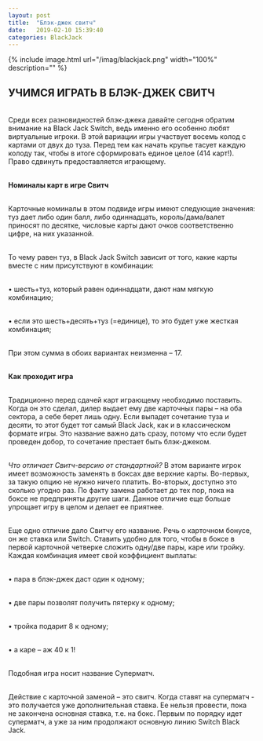 ```yaml
---
layout: post
title:  "Блэк-джек свитч"
date:   2019-02-10 15:39:40
categories: BlackJack
---
```


{% include image.html url="/imag/blackjack.png" width="100%" description="" %}

## УЧИМСЯ ИГРАТЬ В БЛЭК-ДЖЕК СВИТЧ

<br>Среди всех разновидностей блэк-джека давайте сегодня обратим внимание на Black Jack Switch, ведь именно его особенно любят виртуальные игроки. В этой вариации игры участвует восемь колод с картами от двух до туза. Перед тем как начать крупье тасует каждую колоду так, чтобы в итоге сформировать единое целое (414 карт!). Право сдвинуть предоставляется играющему.

<br><strong>Номиналы карт в игре Свитч</strong>

<br>Карточные номиналы в этом подвиде игры имеют следующие значения: туз дает либо один балл, либо одиннадцать, король/дама/валет приносят по десятке, числовые карты дают очков соответственно цифре, на них указанной.

<br>То чему равен туз, в Black Jack Switch зависит от того, какие карты вместе с ним присутствуют в комбинации:

<br>•	шесть+туз, который равен одиннадцати, дают нам мягкую комбинацию;

<br>•	если это шесть+десять+туз (=единице), то это будет уже жесткая комбинация;

<br>При этом сумма в обоих вариантах неизменна – 17.

<br><strong>Как проходит игра</strong>

<br>Традиционно перед сдачей карт играющему необходимо поставить. Когда он это сделал, дилер выдает ему две карточных пары – на оба сектора, а себе берет лишь одну. Если выпадет сочетание туза и десяти, то этот будет тот самый Black Jack, как и в классическом формате игры. Это название важно дать сразу, потому что если будет проведен добор, то сочетание престает быть блэк-джеком.

<br><i>Что отличает Свитч-версию от стандартной?</i> В этом варианте игрок имеет возможность заменять в боксах две верхние карты. Во-первых, за такую опцию не нужно ничего платить. Во-вторых, доступно это сколько угодно раз. По факту замена работает до тех пор, пока на боксе не предприняты другие шаги. Данное отличие еще больше упрощает игру в целом и делает ее приятнее.

<br>Еще одно отличие дало Свитчу его название. Речь о карточном бонусе, он же ставка или Switch. Ставить удобно для того, чтобы в боксе в первой карточной четверке сложить одну/две пары, каре или тройку. Каждая комбинация имеет свой коэффициент выплаты:

<br>•	пара в блэк-джек даст один к одному;

<br>•	две пары позволят получить пятерку к одному;

<br>•	тройка подарит 8 к одному;

<br>•	а каре – аж 40 к 1!

<br>Подобная игра носит название Суперматч.

<br>Действие с карточной заменой – это свитч. Когда ставят на суперматч - это получается уже дополнительная ставка. Ее нельзя провести, пока не закончена основная ставка, т.е. на бокс. Первым по порядку идет суперматч, а уже за ним продолжают основную линию Switch Black Jack.


